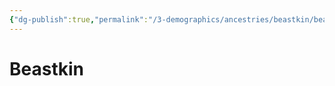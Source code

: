 ```yaml
---
{"dg-publish":true,"permalink":"/3-demographics/ancestries/beastkin/beastkin/","noteIcon":""}
---
```


# Beastkin

